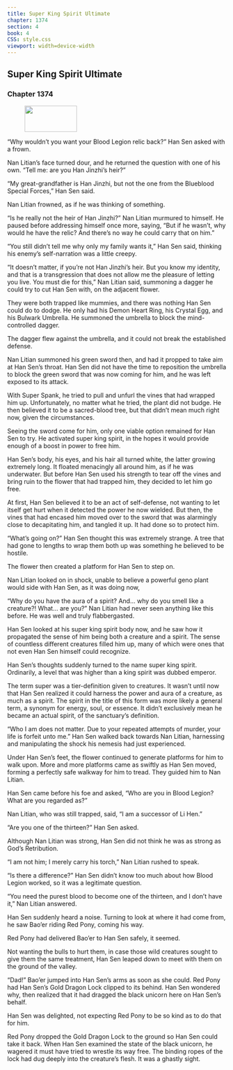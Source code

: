 ```yaml
---
title: Super King Spirit Ultimate
chapter: 1374
section: 4
book: 4
CSS: style.css
viewport: width=device-width
---
```


## Super King Spirit Ultimate

### Chapter 1374

<figure>
	<img src="../Images/gem.gif" alt="" id="gem" width="120" height="60" />
</figure>

“Why wouldn’t you want your Blood Legion relic back?” Han Sen asked with a frown.

Nan Litian’s face turned dour, and he returned the question with one of his own. “Tell me: are you Han Jinzhi’s heir?”

“My great-grandfather is Han Jinzhi, but not the one from the Blueblood Special Forces,” Han Sen said.

Nan Litian frowned, as if he was thinking of something.

“Is he really not the heir of Han Jinzhi?” Nan Litian murmured to himself. He paused before addressing himself once more, saying, “But if he wasn’t, why would he have the relic? And there’s no way he could carry that on him.”

“You still didn’t tell me why only my family wants it,” Han Sen said, thinking his enemy’s self-narration was a little creepy.

“It doesn’t matter, if you’re not Han Jinzhi’s heir. But you know my identity, and that is a transgression that does not allow me the pleasure of letting you live. You must die for this,” Nan Litian said, summoning a dagger he could try to cut Han Sen with, on the adjacent flower.

They were both trapped like mummies, and there was nothing Han Sen could do to dodge. He only had his Demon Heart Ring, his Crystal Egg, and his Bulwark Umbrella. He summoned the umbrella to block the mind-controlled dagger.

The dagger flew against the umbrella, and it could not break the established defense.

Nan Litian summoned his green sword then, and had it propped to take aim at Han Sen’s throat. Han Sen did not have the time to reposition the umbrella to block the green sword that was now coming for him, and he was left exposed to its attack.

With Super Spank, he tried to pull and unfurl the vines that had wrapped him up. Unfortunately, no matter what he tried, the plant did not budge. He then believed it to be a sacred-blood tree, but that didn’t mean much right now, given the circumstances.

Seeing the sword come for him, only one viable option remained for Han Sen to try. He activated super king spirit, in the hopes it would provide enough of a boost in power to free him.

Han Sen’s body, his eyes, and his hair all turned white, the latter growing extremely long. It floated menacingly all around him, as if he was underwater. But before Han Sen used his strength to tear off the vines and bring ruin to the flower that had trapped him, they decided to let him go free.

At first, Han Sen believed it to be an act of self-defense, not wanting to let itself get hurt when it detected the power he now wielded. But then, the vines that had encased him moved over to the sword that was alarmingly close to decapitating him, and tangled it up. It had done so to protect him.

“What’s going on?” Han Sen thought this was extremely strange. A tree that had gone to lengths to wrap them both up was something he believed to be hostile.

The flower then created a platform for Han Sen to step on.

Nan Litian looked on in shock, unable to believe a powerful geno plant would side with Han Sen, as it was doing now,

“Why do you have the aura of a spirit? And… why do you smell like a creature?! What… are you?” Nan Litian had never seen anything like this before. He was well and truly flabbergasted.

Han Sen looked at his super king spirit body now, and he saw how it propagated the sense of him being both a creature and a spirit. The sense of countless different creatures filled him up, many of which were ones that not even Han Sen himself could recognize.

Han Sen’s thoughts suddenly turned to the name super king spirit. Ordinarily, a level that was higher than a king spirit was dubbed emperor.

The term super was a tier-definition given to creatures. It wasn’t until now that Han Sen realized it could harness the power and aura of a creature, as much as a spirit. The spirit in the title of this form was more likely a general term, a synonym for energy, soul, or essence. It didn’t exclusively mean he became an actual spirit, of the sanctuary’s definition.

“Who I am does not matter. Due to your repeated attempts of murder, your life is forfeit unto me.” Han Sen walked back towards Nan Litian, harnessing and manipulating the shock his nemesis had just experienced.

Under Han Sen’s feet, the flower continued to generate platforms for him to walk upon. More and more platforms came as swiftly as Han Sen moved, forming a perfectly safe walkway for him to tread. They guided him to Nan Litian.

Han Sen came before his foe and asked, “Who are you in Blood Legion? What are you regarded as?”

Nan Litian, who was still trapped, said, “I am a successor of Li Hen.”

“Are you one of the thirteen?” Han Sen asked.

Although Nan Litian was strong, Han Sen did not think he was as strong as God’s Retribution.

“I am not him; I merely carry his torch,” Nan Litian rushed to speak.

“Is there a difference?” Han Sen didn’t know too much about how Blood Legion worked, so it was a legitimate question.

“You need the purest blood to become one of the thirteen, and I don’t have it,” Nan Litian answered.

Han Sen suddenly heard a noise. Turning to look at where it had come from, he saw Bao’er riding Red Pony, coming his way.

Red Pony had delivered Bao’er to Han Sen safely, it seemed.

Not wanting the bulls to hurt them, in case those wild creatures sought to give them the same treatment, Han Sen leaped down to meet with them on the ground of the valley.

“Dad!” Bao’er jumped into Han Sen’s arms as soon as she could. Red Pony had Han Sen’s Gold Dragon Lock clipped to its behind. Han Sen wondered why, then realized that it had dragged the black unicorn here on Han Sen’s behalf.

Han Sen was delighted, not expecting Red Pony to be so kind as to do that for him.

Red Pony dropped the Gold Dragon Lock to the ground so Han Sen could take it back. When Han Sen examined the state of the black unicorn, he wagered it must have tried to wrestle its way free. The binding ropes of the lock had dug deeply into the creature’s flesh. It was a ghastly sight.
